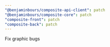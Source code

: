 ```yaml
---
"@benjaminbours/composite-api-client": patch
"@benjaminbours/composite-core": patch
"composite-front": patch
"composite-back": patch
---
```


Fix graphic bugs
